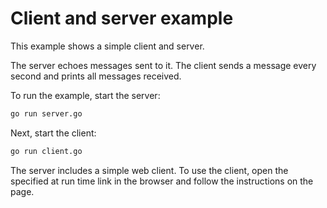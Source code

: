 # Client and server example

This example shows a simple client and server.

The server echoes messages sent to it. The client sends a message every second
and prints all messages received.

To run the example, start the server:

```sh
go run server.go
```

Next, start the client:

```sh
go run client.go
```

The server includes a simple web client. To use the client, open
the specified at run time link in the browser and follow the instructions on the page.
